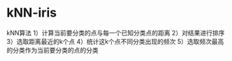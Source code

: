 # kNN-iris
kNN算法
1）计算当前要分类的点与每一个已知分类点的距离
2）对结果进行排序
3）选取距离最近的k个点
4）统计这k个点不同分类出现的频次
5）选取频次最高的分类作为当前要分类的点的分类
